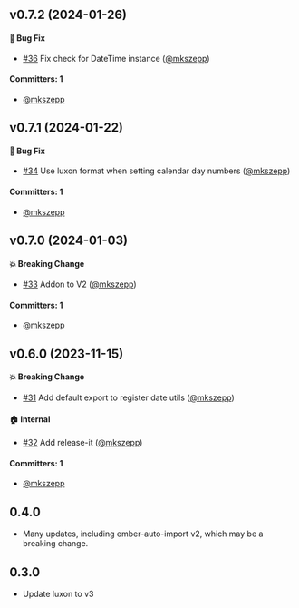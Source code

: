 



## v0.7.2 (2024-01-26)

#### :bug: Bug Fix
* [#36](https://github.com/cibernox/ember-power-calendar-luxon/pull/36) Fix check for DateTime instance ([@mkszepp](https://github.com/mkszepp))

#### Committers: 1
- [@mkszepp](https://github.com/mkszepp)

## v0.7.1 (2024-01-22)

#### :bug: Bug Fix
* [#34](https://github.com/cibernox/ember-power-calendar-luxon/pull/34) Use luxon format when setting calendar day numbers ([@mkszepp](https://github.com/mkszepp))

#### Committers: 1
- [@mkszepp](https://github.com/mkszepp)

## v0.7.0 (2024-01-03)

#### :boom: Breaking Change
* [#33](https://github.com/cibernox/ember-power-calendar-luxon/pull/33) Addon to V2 ([@mkszepp](https://github.com/mkszepp))

#### Committers: 1
- [@mkszepp](https://github.com/mkszepp)

## v0.6.0 (2023-11-15)

#### :boom: Breaking Change
* [#31](https://github.com/cibernox/ember-power-calendar-luxon/pull/31) Add default export to register date utils ([@mkszepp](https://github.com/mkszepp))

#### :house: Internal
* [#32](https://github.com/cibernox/ember-power-calendar-luxon/pull/32) Add release-it ([@mkszepp](https://github.com/mkszepp))

#### Committers: 1
- [@mkszepp](https://github.com/mkszepp)

## 0.4.0
- Many updates, including ember-auto-import v2, which may be a breaking change.
## 0.3.0
- Update luxon to v3
